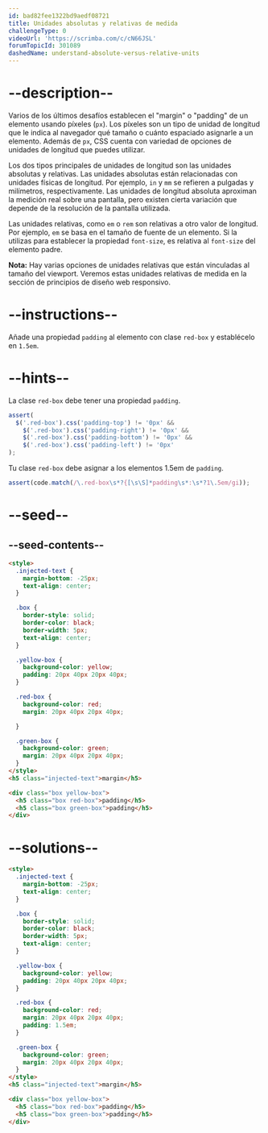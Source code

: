 ```yaml
---
id: bad82fee1322bd9aedf08721
title: Unidades absolutas y relativas de medida
challengeType: 0
videoUrl: 'https://scrimba.com/c/cN66JSL'
forumTopicId: 301089
dashedName: understand-absolute-versus-relative-units
---
```


# --description--

Varios de los últimos desafíos establecen el "margin" o "padding" de un elemento usando píxeles (`px`). Los píxeles son un tipo de unidad de longitud que le indica al navegador qué tamaño o cuánto espaciado asignarle a un elemento. Además de `px`, CSS cuenta con variedad de opciones de unidades de longitud que puedes utilizar.

Los dos tipos principales de unidades de longitud son las unidades absolutas y relativas. Las unidades absolutas están relacionadas con unidades físicas de longitud. Por ejemplo, `in` y `mm` se refieren a pulgadas y milímetros, respectivamente. Las unidades de longitud absoluta aproximan la medición real sobre una pantalla, pero existen cierta variación que depende de la resolución de la pantalla utilizada.

Las unidades relativas, como `em` o `rem` son relativas a otro valor de longitud. Por ejemplo, `em` se basa en el tamaño de fuente de un elemento. Si la utilizas para establecer la propiedad `font-size`, es relativa al `font-size` del elemento padre.

**Nota:** Hay varias opciones de unidades relativas que están vinculadas al tamaño del viewport. Veremos estas unidades relativas de medida en la sección de principios de diseño web responsivo.

# --instructions--

Añade una propiedad `padding` al elemento con clase `red-box` y establécelo en `1.5em`.

# --hints--

La clase `red-box` debe tener una propiedad `padding`.

```js
assert(
  $('.red-box').css('padding-top') != '0px' &&
    $('.red-box').css('padding-right') != '0px' &&
    $('.red-box').css('padding-bottom') != '0px' &&
    $('.red-box').css('padding-left') != '0px'
);
```

Tu clase `red-box` debe asignar a los elementos 1.5em de `padding`.

```js
assert(code.match(/\.red-box\s*?{[\s\S]*padding\s*:\s*?1\.5em/gi));
```

# --seed--

## --seed-contents--

```html
<style>
  .injected-text {
    margin-bottom: -25px;
    text-align: center;
  }

  .box {
    border-style: solid;
    border-color: black;
    border-width: 5px;
    text-align: center;
  }

  .yellow-box {
    background-color: yellow;
    padding: 20px 40px 20px 40px;
  }

  .red-box {
    background-color: red;
    margin: 20px 40px 20px 40px;

  }

  .green-box {
    background-color: green;
    margin: 20px 40px 20px 40px;
  }
</style>
<h5 class="injected-text">margin</h5>

<div class="box yellow-box">
  <h5 class="box red-box">padding</h5>
  <h5 class="box green-box">padding</h5>
</div>
```

# --solutions--

```html
<style>
  .injected-text {
    margin-bottom: -25px;
    text-align: center;
  }

  .box {
    border-style: solid;
    border-color: black;
    border-width: 5px;
    text-align: center;
  }

  .yellow-box {
    background-color: yellow;
    padding: 20px 40px 20px 40px;
  }

  .red-box {
    background-color: red;
    margin: 20px 40px 20px 40px;
    padding: 1.5em;
  }

  .green-box {
    background-color: green;
    margin: 20px 40px 20px 40px;
  }
</style>
<h5 class="injected-text">margin</h5>

<div class="box yellow-box">
  <h5 class="box red-box">padding</h5>
  <h5 class="box green-box">padding</h5>
</div>
```
